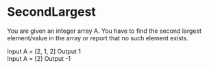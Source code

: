 # SecondLargest
You are given an integer array A. You have to find the second largest element/value in the array or report that no such element exists.

Input A = [2, 1, 2] Output 1<br> Input A = [2] Output -1
